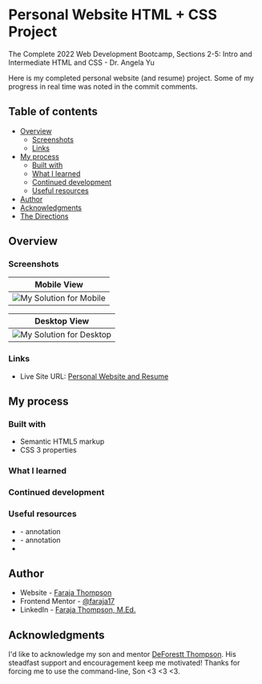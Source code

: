 # Personal Website HTML + CSS Project

The Complete 2022 Web Development Bootcamp, Sections 2-5: Intro and Intermediate HTML and CSS - Dr. Angela Yu

Here is my completed personal website (and resume) project.  Some of my progress in real time was noted in the commit comments. 

## Table of contents

- [Overview](#overview)
  - [Screenshots](#screenshots)
  - [Links](#links)
- [My process](#my-process)
  - [Built with](#built-with)
  - [What I learned](#what-i-learned)
  - [Continued development](#continued-development)
  - [Useful resources](#useful-resources)
- [Author](#author)
- [Acknowledgments](#acknowledgments)
- [The Directions](#frontend-mentor---qr-code-component) 

## Overview




### Screenshots
| <b>Mobile View</b>| 
|:--:|
| ![My Solution for Mobile]() |

| <b>Desktop View</b>| 
|:--:|
| ![My Solution for Desktop]() |


### Links

- Live Site URL: [Personal Website and Resume](https://faraja17.github.io/my-website/)

## My process



### Built with

- Semantic HTML5 markup
- CSS 3 properties

### What I learned



### Continued development



### Useful resources

- []() - annotation
- []() - annotation
- 
## Author

- Website - [Faraja Thompson](https://faraja17.github.io/my-website/)
- Frontend Mentor - [@faraja17](https://www.frontendmentor.io/profile/Faraja17)
- LinkedIn - [Faraja Thompson, M.Ed.](https://www.linkedin.com/in/faraja-thompson-m-ed-70885b8/)

## Acknowledgments

I'd like to acknowledge my son and mentor [DeForestt Thompson](https://github.com/DeForestt).  His steadfast support and encouragement keep me motivated!  Thanks for forcing me to use the command-line, Son <3 <3 <3.
